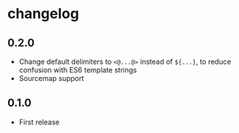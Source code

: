 # changelog

## 0.2.0

* Change default delimiters to `<@...@>` instead of `${...}`, to reduce confusion with ES6 template strings
* Sourcemap support

## 0.1.0

* First release